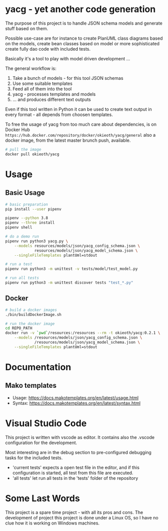 # yacg - yet another code generation

The purpose of this project is to handle JSON schema models and generate
stuff based on them.

Possible use-case are for instance to create PlanUML class diagrams based
on the models, create bean classes based on model or more sophisticated
create fully dao code with included tests. 

Basically it's a tool to play with model driven development ...

The general workflow is:
1. Take a bunch of models - for this tool JSON schemas
2. Use some suitable templates
3. Feed all of them into the tool
4. yacg - processes templates and models
5. ... and produces different text outputs

Even if this tool written in Python it can be used to create text output
in every format - all depends from choosen templates.

To free the usage of yacg from too much care about dependencies, is on 
Docker Hub `https://hub.docker.com/repository/docker/okieoth/yacg/general` 
also a docker image, from the latest master brunch push, available. 

```bash
# pull the image
docker pull okieoth/yacg
```

# Usage
## Basic Usage

```bash
# basic preparation
pip install --user pipenv

pipenv --python 3.8
pipenv --three install
pipenv shell

# do a demo run
pipenv run python3 yacg.py \
    --models resources/models/json/yacg_config_schema.json \
             resources/models/json/yacg_model_schema.json \
    --singleFileTemplates plantUml=stdout

# run a test
pipenv run python3 -m unittest -v tests/model/test_model.py

# run all tests
pipenv run python3 -m unittest discover tests "test_*.py"
```
## Docker
```bash
# build a docker images
./bin/buildDockerImage.sh

# run the docker image
cd REPO_PATH
docker run -v `pwd`/resources:/resources --rm -t okieoth/yacg:0.2.1 \
    --models /resources/models/json/yacg_config_schema.json \
             /resources/models/json/yacg_model_schema.json \
    --singleFileTemplates plantUml=stdout

```

# Documentation

## Mako templates
* Usage: https://docs.makotemplates.org/en/latest/usage.html
* Syntax: https://docs.makotemplates.org/en/latest/syntax.html

# Visual Studio Code
This project is written with vscode as editor. It contains also the .vscode configuration for the development.

Most interesting are in the debug section to pre-configured debugging tasks for the included tests.

* 'current tests' expects a open test file in the editor, and if this configuration is started, all test from this file are executed.
* 'all tests' let run all tests in the 'tests' folder of the repository

# Some Last Words
This project is a spare time project - with all its pros and cons. The development of 
project this project is done under a Linux OS, so I have no clue how it is working
on Windows machines. 
